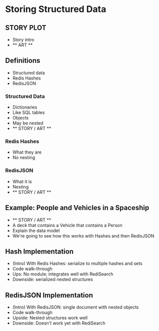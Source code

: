 # Storing Structured Data

## STORY PLOT
- Story intro
- ** ART **

## Definitions
- Structured data
- Redis Hashes
- RedisJSON

### Structured Data

- Dictionaries
- Like SQL tables
- Objects
- May be nested
- ** STORY / ART **

### Redis Hashes

- What they are
- No nesting

### RedisJSON

- What it is
- Nesting
- ** STORY / ART **

## Example: People and Vehicles in a Spaceship

- ** STORY / ART **
- A deck that contains a Vehicle that contains a Person
- Explain the data model
- We're going to see how this works with Hashes and then RedisJSON

## Hash Implementation

- (Intro) With Redis Hashes: serialize to multiple hashes and sets
- Code walk-through
- Ups: No module; integrates well with RediSearch
- Downside: serialized nested structures

## RedisJSON Implementation

- (Intro) With RedisJSON: single document with nested objects
- Code walk-through
- Upside: Nested structures work well
- Downside: Doesn't work yet with RediSearch

